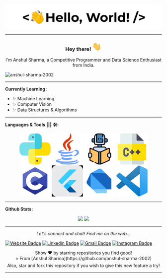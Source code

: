 
<div align="center">
<img alt="GIF" src="https://github.com/anshul-sharma-2002/anshul-sharma-2002/blob/master/assets/helloworld.gif">
</div>

---

<div align="center">
<h3> Hey there! <img src="https://github.com/anshul-sharma-2002/anshul-sharma-2002/blob/master/assets/wave.gif" width="30px"></h3>
I'm Anshul Sharma, a Competitive Programmer and Data Science Enthusiast from India.
</div>

<p align="left"> <img src="https://komarev.com/ghpvc/?username=anshul-sharma-2002&label=Profile%20views&color=0e75b6&style=flat" alt="anshul-sharma-2002" /> </p>

--- 

**Currently Learning :**
- ✨ Machine Learning
- ✨ Computer Vision
- ✨ Data Structures & Algorithms

---


**Languages & Tools 👨‍💻 🛠:**
</br>

<p align="center">

<!-- For more icons please follow  https://github.com/MikeCodesDotNET/ColoredBadges -->
<img src="https://github.com/anshul-sharma-2002/anshul-sharma-2002/blob/master/assets/python.png" alt="python" width="100" height="100">
<img src="https://github.com/anshul-sharma-2002/anshul-sharma-2002/blob/master/assets/java.png" alt="java"  width="100" height="100">
<img src="https://github.com/anshul-sharma-2002/anshul-sharma-2002/blob/master/assets/learning.png" alt="AI" width="100" height="100">
<img src="https://github.com/anshul-sharma-2002/anshul-sharma-2002/blob/master/assets/c.png" alt="c++" width="100" height="100">
<img src="https://github.com/anshul-sharma-2002/anshul-sharma-2002/blob/master/assets/c-programming-569564.png" alt="c" width="100" height="100">
<img src="https://github.com/anshul-sharma-2002/anshul-sharma-2002/blob/master/assets/flutter.png" alt="flutter" width="100" height="100">
<img src="https://github.com/anshul-sharma-2002/anshul-sharma-2002/blob/master/assets/dart_mono.png" alt="dart" width="100" height="100">
<img src="https://github.com/anshul-sharma-2002/anshul-sharma-2002/blob/master/assets/vscode.png" alt="vscode" width="100" height="100">
<!-- </br>
<img src="https://github.com/anshul-sharma-2002/anshul-sharma-2002/blob/master/assets/icons/google_cloud_platform.png" alt="google_cloud_platform" width="270" height="50">
<img src="https://github.com/anshul-sharma-2002/anshul-sharma-2002/blob/master/assets/icons/visualstudio_code.png" alt="visualstudio_code" width="240" height="50">
</br>
<img src="https://github.com/anshul-sharma-2002/anshul-sharma-2002/blob/master/assets/icons/pc.png" alt="pc" width="100" height="50">
<img src="https://github.com/anshul-sharma-2002/anshul-sharma-2002/blob/master/assets/icons/edge.png" alt="edge" width="100" height="50">
<img src="https://github.com/anshul-sharma-2002/anshul-sharma-2002/blob/master/assets/icons/playstation@3x.png" alt="playstation" width="150" height="50"> -->
</p>

---



<!-- # Contact Me :

<p>
 </br>


<img height="350" width="350" align="right" alt="GIF" src="https://github.com/anshul-sharma-2002/anshul-sharma-2002/blob/master/assets/luffy.gif">


If you want to reach out to me about anything, be it some doubt or just to hangout and talk or want to game together just ping me 😉.

<a href="mailto:anshulpuransharma@gmail.com">
 <img align="left" alt="Gmail" width="150" height="50" src="https://github.com/anshul-sharma-2002/anshul-sharma-2002/blob/master/assets/icons/gmail.png" />
</a>
<a href="https://www.linkedin.com/in/anshul-sharma-1232a91b0/">
  <img align="left" alt="Linkedin" width="150" height="50" src="https://github.com/anshul-sharma-2002/anshul-sharma-2002/blob/master/assets/icons/linkedin.png" />
</br>
</br>
</br>
<!-- </a>
<a href="https://www.reddit.com/user/X_Ashutosh_X">
  <img align="left" alt=" Reddit" width="130" height="100" src="https://github.com/anshul-sharma-2002/anshul-sharma-2002/blob/master/assets/icons/reddit.png" />
</a>
<a href="https://steamcommunity.com/profiles/76561198182224539/">
  <img align="left" alt="Steam" width="130" height="100" src="https://github.com/anshul-sharma-2002/anshul-sharma-2002/blob/master/assets/icons/steam.png" />
</a> -->
 </p>

**Github Stats:**


<!-- <p><img align="center" src="https://github-readme-stats.vercel.app/api/top-langs?username=anshul-sharma-2002&show_icons=true&locale=en&layout=compact&theme=radical" alt="anshul-sharma-2002" /></p> -->
<!-- </br>
</br> -->
<p align="center" >   
<img src="https://github-readme-stats.vercel.app/api?username=anshul-sharma-2002&hide=stars&show_icons=true&theme=dracula&line_height=32">
<img src="https://github-readme-stats.vercel.app/api/top-langs/?username=anshul-sharma-2002&count_private=true&theme=dracula">
</p>

---

<p align="center">
  <i>Let's connect and chat! Find me on the web...</i>

  <p align="right">
  
   [![Website Badge](https://img.shields.io/badge/-Website-47CCCC?style=flat&logo=Google-Chrome&logoColor=white&link=https://anshul-sharma-2002.github.io)](https://anshul-sharma-2002.github.io) 
   [![Linkedin Badge](https://img.shields.io/badge/-Linkedin-blue?style=flat-square&logo=Linkedin&logoColor=white&link=https://www.linkedin.com/in/anshul-sharma-1232a91b0/)](https://www.linkedin.com/in/anshul-sharma-1232a91b0/)
   [![Gmail Badge](https://img.shields.io/badge/-Gmail-c14438?style=flat-square&logo=Gmail&logoColor=white&link=mailto:anshulpuransharma@gmail.com)](mailto:anshulpuransharma@gmail.com)
   [![Instagram Badge](https://img.shields.io/badge/-Instagram-purple?style=flat&logo=instagram&logoColor=white&link=https://instagram.com/anshul_sharma_2002)](https://instagram.com/anshul_sharma_2002) 
   
  </p>
   <!-- [![Medium Badge](https://img.shields.io/badge/-@v.anushka786-000000?style=flat&labelColor=000000&logo=Medium&link=https://medium.com/@v.anushka786)](https://medium.com/@v.anushka786)  -->

   <!-- [![Facebook Badge](https://img.shields.io/badge/-verma_anushka-036be4?style=flat-square&logo=Facebook&logoColor=white&link=https://www.facebook.com/profile.php?id=100022118525351)](https://www.facebook.com/profile.php?id=100022118525351)

   [![GeeksforGeeks Badge](https://img.shields.io/badge/-verma_anushka-1c6340?style=flat&logo=GeeksforGeeks&logoColor=white&link=https://auth.geeksforgeeks.org/user/verma_anushka/articles)](https://auth.geeksforgeeks.org/user/verma_anushka/articles)

   [![Twitter Badge](https://img.shields.io/badge/-@verma_anushkaa-1ca0f1?style=flat-square&labelColor=1ca0f1&logo=twitter&logoColor=white&link=https://twitter.com/verma_anushkaa)](https://twitter.com/verma_anushkaa)  -->


<p align="center">
    Show ❤️ by starring repositories you find good! 
    <br />
    ⭐️ From [Anshul Sharma](https://github.com/anshul-sharma-2002)
    <br />
    Also, star and fork this repository if you wish to give this new feature a try!
  </p>
</p> 

*************
